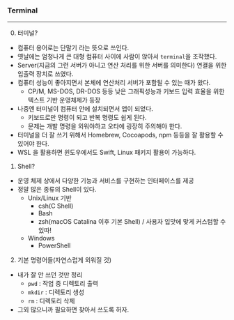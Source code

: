 ### Terminal
---

0. 터미널?
- 컴퓨터 용어로는 단말기 라는 뜻으로 쓰인다.
- 옛날에는 엄청나게 큰 대형 컴퓨터 사이에 사람이 앉아서 `terminal`을 조작했다.
- Server(지금의 그런 서버가 아니고 연산 처리를 위한 서버를 의미한다) 연결을 위한 입출력 장치로 쓰였다.
- 컴퓨터 성능이 좋아지면서 본체에 연산처리 서버가 포함될 수 있는 때가 왔다.
    + CP/M, MS-DOS, DR-DOS 등등 낮은 그래픽성능과 키보드 입력 효율을 위한 텍스트 기반 운영체제가 등장
- 나중엔 터미널이 컴퓨터 안에 설치되면서 앱이 되었다.
    + 키보드로만 명령이 되고 반복 명령도 쉽게 된다.
    + 문제는 개발 명령을 외워야하고 오타에 굉장히 주의해야 한다.
- 터미널을 더 잘 쓰기 위해서 Homebrew, Cocoapods, npm 등등을 잘 활용할 수 있어야 한다.
- WSL 을 활용하면 윈도우에서도 Swift, Linux 패키지 활용이 가능하다.

1. Shell?
- 운영 체제 상에서 다양한 기능과 서비스를 구현하는 인터페이스를 제공
- 정말 많은 종류의 Shell이 있다.
    + Unix/Linux 기반
        * csh(C Shell)
        * Bash
        * zsh(macOS Catalina 이후 기본 Shell) / 사용자 입맛에 맞게 커스텀할 수 있따!
    + Windows
        * PowerShell

2. 기본 명령어들(자연스럽게 외워질 것)
- 내가 잘 안 쓰던 것만 정리
    + `pwd` : 작업 중 디렉토리 출력
    + `mkdir` : 디렉토리 생성
    + `rm` : 디렉토리 삭제
- 그외 많으니까 필요하면 찾아서 쓰도록 허자.